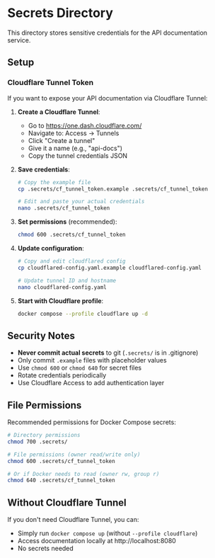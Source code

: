 # Secrets Directory

This directory stores sensitive credentials for the API documentation service.

## Setup

### Cloudflare Tunnel Token

If you want to expose your API documentation via Cloudflare Tunnel:

1. **Create a Cloudflare Tunnel**:
   - Go to https://one.dash.cloudflare.com/
   - Navigate to: Access → Tunnels
   - Click "Create a tunnel"
   - Give it a name (e.g., "api-docs")
   - Copy the tunnel credentials JSON

2. **Save credentials**:
   ```bash
   # Copy the example file
   cp .secrets/cf_tunnel_token.example .secrets/cf_tunnel_token

   # Edit and paste your actual credentials
   nano .secrets/cf_tunnel_token
   ```

3. **Set permissions** (recommended):
   ```bash
   chmod 600 .secrets/cf_tunnel_token
   ```

4. **Update configuration**:
   ```bash
   # Copy and edit cloudflared config
   cp cloudflared-config.yaml.example cloudflared-config.yaml

   # Update tunnel ID and hostname
   nano cloudflared-config.yaml
   ```

5. **Start with Cloudflare profile**:
   ```bash
   docker compose --profile cloudflare up -d
   ```

## Security Notes

- **Never commit actual secrets** to git (`.secrets/` is in .gitignore)
- Only commit `.example` files with placeholder values
- Use `chmod 600` or `chmod 640` for secret files
- Rotate credentials periodically
- Use Cloudflare Access to add authentication layer

## File Permissions

Recommended permissions for Docker Compose secrets:

```bash
# Directory permissions
chmod 700 .secrets/

# File permissions (owner read/write only)
chmod 600 .secrets/cf_tunnel_token

# Or if Docker needs to read (owner rw, group r)
chmod 640 .secrets/cf_tunnel_token
```

## Without Cloudflare Tunnel

If you don't need Cloudflare Tunnel, you can:
- Simply run `docker compose up` (without `--profile cloudflare`)
- Access documentation locally at http://localhost:8080
- No secrets needed
